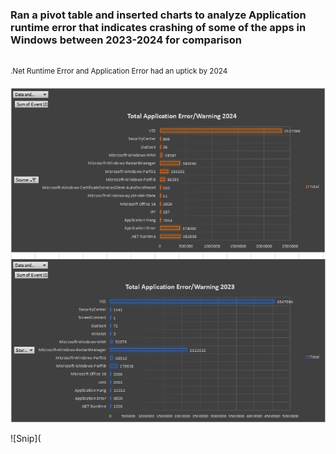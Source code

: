 ### Ran a pivot table and inserted charts to analyze Application runtime error that indicates crashing of some of the apps in Windows between 2023-2024 for comparison
<br>
<sup>.Net Runtime Error and Application Error had an uptick by 2024</sup>

![Snip](https://github.com/princ3Cr0w/Excel_Functions/blob/main/Screenshot%202024-02-15%20105310.png)

![Snip](
